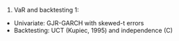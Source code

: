 1) VaR and backtesting 1:
  - Univariate: GJR-GARCH with skewed-t errors
  - Backtesting: UCT (Kupiec, 1995) and independence (C)
